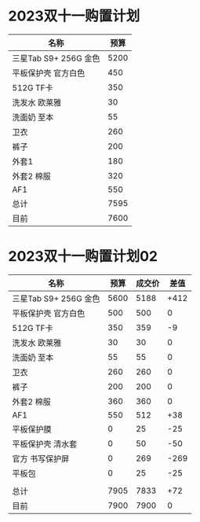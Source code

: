 # 2023双十一购置计划

| 名称                  | 预算 |
| --------------------- | ---- |
| 三星Tab S9+ 256G 金色 | 5200 |
| 平板保护壳 官方白色   | 450  |
| 512G TF卡             | 350  |
| 洗发水 欧莱雅         | 30   |
| 洗面奶 至本           | 55   |
| 卫衣                  | 260  |
| 裤子                  | 200  |
| 外套1                 | 180  |
| 外套2 棉服            | 320  |
| AF1                   | 550  |
| 总计                  | 7595 |
| 目前                  | 7600 |

# 2023双十一购置计划02

| 名称                  | 预算 | 成交价 | 差值 |
| --------------------- | ---- | ------ | ---- |
| 三星Tab S9+ 256G 金色 | 5600 | 5188   | +412 |
| 平板保护壳 官方白色   | 500  | 500    | 0    |
| 512G TF卡             | 350  | 359    | -9   |
| 洗发水 欧莱雅         | 30   | 30     | 0    |
| 洗面奶 至本           | 55   | 55     | 0    |
| 卫衣                  | 260  | 260    | 0    |
| 裤子                  | 200  | 200    | 0    |
| 外套2 棉服            | 360  | 360    | 0    |
| AF1                   | 550  | 512    | +38  |
| 平板保护膜            | 0    | 25     | -25  |
| 平板保护壳 清水套     | 0    | 50     | -50  |
| 官方 书写保护屏       | 0    | 269    | -269 |
| 平板包                | 0    | 25     | -25  |
|                       |      |        |      |
| 总计                  | 7905 | 7833   | +72  |
| 目前                  | 7900 | 7900   | 0    |
